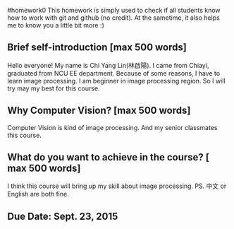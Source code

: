 #homework0
This homework is simply used to check if all students know how to work with git and github (no credit).
At the sametime, it also helps me to know you a little bit more :)

## Brief self-introduction [max 500 words]
Hello everyone! My name is Chi Yang Lin(林啟陽). I came from Chiayi, graduated from NCU EE department. 
Because of some reasons, I have to learn image processing. I am beginner in image processing region.
So I will try may my best for this course.

## Why Computer Vision? [max 500 words]
Computer Vision is kind of image processing. And my senior classmates this course.

## What do you want to achieve in the course? [ max 500 words]
I think this course will bring up my skill about image processing. 
PS. 中文 or English are both fine.

## Due Date: Sept. 23, 2015
